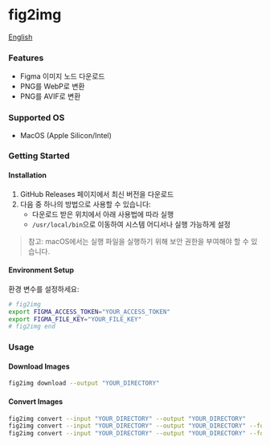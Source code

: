 # fig2img

[English](./README.md)

### Features

- Figma 이미지 노드 다운로드
- PNG를 WebP로 변환
- PNG를 AVIF로 변환

### Supported OS

- MacOS (Apple Silicon/Intel)

### Getting Started

#### Installation

1. GitHub Releases 페이지에서 최신 버전을 다운로드
2. 다음 중 하나의 방법으로 사용할 수 있습니다:
   - 다운로드 받은 위치에서 아래 사용법에 따라 실행
   - `/usr/local/bin`으로 이동하여 시스템 어디서나 실행 가능하게 설정

> 참고: macOS에서는 실행 파일을 실행하기 위해 보안 권한을 부여해야 할 수 있습니다.

#### Environment Setup

환경 변수를 설정하세요:

```bash
# fig2img
export FIGMA_ACCESS_TOKEN="YOUR_ACCESS_TOKEN"
export FIGMA_FILE_KEY="YOUR_FILE_KEY"
# fig2img end
```

### Usage

#### Download Images

```bash
fig2img download --output "YOUR_DIRECTORY"
```

#### Convert Images

```bash
fig2img convert --input "YOUR_DIRECTORY" --output "YOUR_DIRECTORY"
fig2img convert --input "YOUR_DIRECTORY" --output "YOUR_DIRECTORY" --format webp
fig2img convert --input "YOUR_DIRECTORY" --output "YOUR_DIRECTORY" --format avif
```
